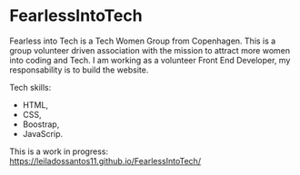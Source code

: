 # FearlessIntoTech

Fearless into Tech is a Tech Women Group from Copenhagen.
This is a group volunteer driven association with the mission to attract more women into coding and Tech.
I am working as a volunteer Front End Developer, my responsability is to build the website.

Tech skills:
- HTML,
- CSS,
- Boostrap,
- JavaScrip.


This is a work in progress: https://leiladossantos11.github.io/FearlessIntoTech/

